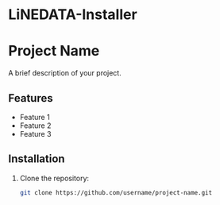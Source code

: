# LiNEDATA-Installer
# Project Name

A brief description of your project.

## Features
- Feature 1
- Feature 2
- Feature 3

## Installation
1. Clone the repository:
   ```bash
   git clone https://github.com/username/project-name.git
